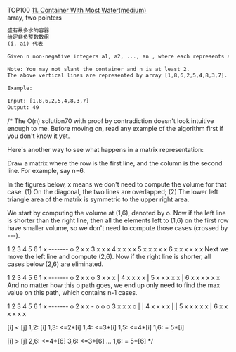 TOP100
[11. Container With Most Water(medium)](https://leetcode.com/problems/container-with-most-water/description/)  
array, two pointers

```html
盛有最多水的容器
给定非负整数数组
(i, ai) 代表

Given n non-negative integers a1, a2, ..., an , where each represents a point at coordinate (i, ai). n vertical lines are drawn such that the two endpoints of line i is at (i, ai) and (i, 0). Find two lines, which together with x-axis forms a container, such that the container contains the most water.

Note: You may not slant the container and n is at least 2.
The above vertical lines are represented by array [1,8,6,2,5,4,8,3,7]. In this case, the max area of water (blue section) the container can contain is 49.

Example:

Input: [1,8,6,2,5,4,8,3,7]
Output: 49
```


/*
The O(n) solution70 with proof by contradiction doesn't look intuitive enough to me.
Before moving on, read any example of the algorithm first if you don't know it yet.

Here's another way to see what happens in a matrix representation:

Draw a matrix where the row is the first line, and the column is the second line.
For example, say n=6.

In the figures below, x means we don't need to compute the volume for that case:
(1) On the diagonal, the two lines are overlapped;
(2) The lower left triangle area of the matrix is symmetric to the upper right area.

We start by computing the volume at (1,6), denoted by o.
Now if the left line is shorter than the right line,
then all the elements left to (1,6) on the first row have smaller volume,
so we don't need to compute those cases (crossed by ---).

  1 2 3 4 5 6
1 x ------- o
2 x x
3 x x x
4 x x x x
5 x x x x x
6 x x x x x x
Next we move the left line and compute (2,6). Now if the right line is shorter, all cases below (2,6) are eliminated.

  1 2 3 4 5 6
1 x ------- o
2 x x       o
3 x x x     |
4 x x x x   |
5 x x x x x |
6 x x x x x x
And no matter how this o path goes, we end up only need to find the max value on this path, which contains n-1 cases.

  1 2 3 4 5 6
1 x ------- o
2 x x - o o o
3 x x x o | |
4 x x x x | |
5 x x x x x |
6 x x x x x x

[i] < [j]
1,2: [i]
1,3: <=2*[i]
1,4: <=3*[i]
1,5: <=4*[i]
1,6: = 5*[i]

[i] > [j]
2,6: <=4*[6]
3,6: <=3*[6]
...
1,6: = 5*[6]
 */